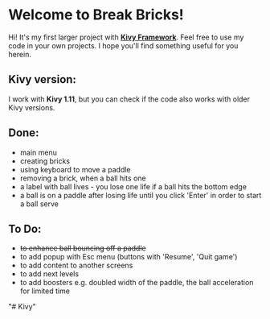 ﻿# Welcome to Break Bricks!

Hi! It's my first larger project with **[Kivy Framework](https://kivy.org/#home)**. Feel free to use my code in your own projects. I hope you'll find something useful for you herein.

## Kivy version:
I work with **Kivy 1.11**, but you can check if the code also works with older Kivy versions.

## Done:

 - main menu
 - creating bricks
 - using keyboard to move a paddle
 - removing a brick, when a ball hits one
 - a label with ball lives - you lose one life if a ball hits the bottom edge
 - a ball is on a paddle after losing life until you click 'Enter' in order to start a ball serve

## To Do:

- ~~to enhance ball bouncing off a paddle~~
- to add popup with Esc menu (buttons with 'Resume', 'Quit game')
- to add content to another screens
- to add next levels
- to add boosters e.g. doubled width of the paddle, the ball acceleration for limited time
 

"# Kivy" 
